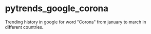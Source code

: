 # pytrends_google_corona
Trending history in google for word "Corona" from january to march in different countries.
